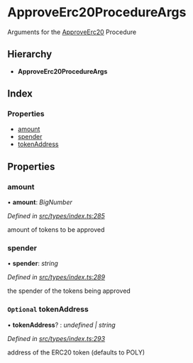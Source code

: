 # ApproveErc20ProcedureArgs

Arguments for the [ApproveErc20]() Procedure

## Hierarchy

* **ApproveErc20ProcedureArgs**

## Index

### Properties

* [amount]()
* [spender]()
* [tokenAddress]()

## Properties

### amount

• **amount**: _BigNumber_

_Defined in_ [_src/types/index.ts:285_](https://github.com/PolymathNetwork/polymath-sdk/blob/550676f/src/types/index.ts#L285)

amount of tokens to be approved

### spender

• **spender**: _string_

_Defined in_ [_src/types/index.ts:289_](https://github.com/PolymathNetwork/polymath-sdk/blob/550676f/src/types/index.ts#L289)

the spender of the tokens being approved

### `Optional` tokenAddress

• **tokenAddress**? : _undefined \| string_

_Defined in_ [_src/types/index.ts:293_](https://github.com/PolymathNetwork/polymath-sdk/blob/550676f/src/types/index.ts#L293)

address of the ERC20 token \(defaults to POLY\)

